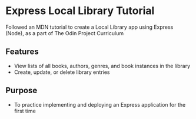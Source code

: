 # Express Local Library Tutorial

Followed an MDN tutorial to create a Local Library app using Express (Node), as a part of The Odin Project Curriculum

## Features

- View lists of all books, authors, genres, and book instances in the library
- Create, update, or delete library entries

## Purpose

- To practice implementing and deploying an Express application for the first time
